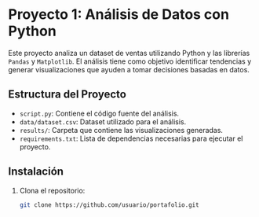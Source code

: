 # Proyecto 1: Análisis de Datos con Python

Este proyecto analiza un dataset de ventas utilizando Python y las librerías `Pandas` y `Matplotlib`. El análisis tiene como objetivo identificar tendencias y generar visualizaciones que ayuden a tomar decisiones basadas en datos.

## Estructura del Proyecto

- `script.py`: Contiene el código fuente del análisis.
- `data/dataset.csv`: Dataset utilizado para el análisis.
- `results/`: Carpeta que contiene las visualizaciones generadas.
- `requirements.txt`: Lista de dependencias necesarias para ejecutar el proyecto.

## Instalación

1. Clona el repositorio:
   ```bash
   git clone https://github.com/usuario/portafolio.git
